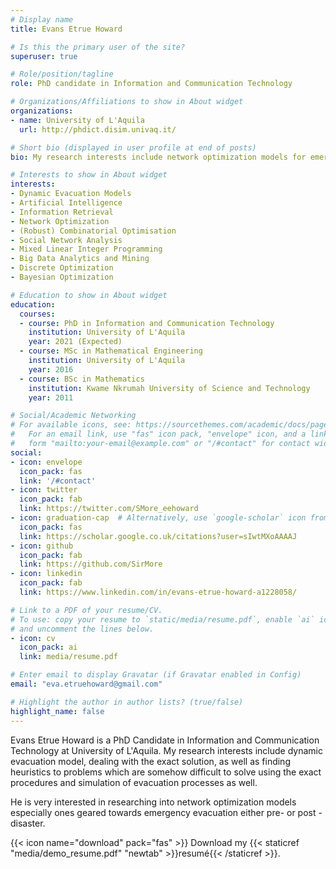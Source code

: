 ```yaml
---
# Display name
title: Evans Etrue Howard

# Is this the primary user of the site?
superuser: true

# Role/position/tagline
role: PhD candidate in Information and Communication Technology

# Organizations/Affiliations to show in About widget
organizations:
- name: University of L'Aquila
  url: http://phdict.disim.univaq.it/

# Short bio (displayed in user profile at end of posts)
bio: My research interests include network optimization models for emergency evacuation planning.

# Interests to show in About widget
interests:
- Dynamic Evacuation Models
- Artificial Intelligence
- Information Retrieval
- Network Optimization
- (Robust) Combinatorial Optimisation
- Social Network Analysis
- Mixed Linear Integer Programming
- Big Data Analytics and Mining
- Discrete Optimization
- Bayesian Optimization

# Education to show in About widget
education:
  courses:
  - course: PhD in Information and Communication Technology
    institution: University of L'Aquila
    year: 2021 (Expected)
  - course: MSc in Mathematical Engineering
    institution: University of L'Aquila
    year: 2016
  - course: BSc in Mathematics
    institution: Kwame Nkrumah University of Science and Technology
    year: 2011

# Social/Academic Networking
# For available icons, see: https://sourcethemes.com/academic/docs/page-builder/#icons
#   For an email link, use "fas" icon pack, "envelope" icon, and a link in the
#   form "mailto:your-email@example.com" or "/#contact" for contact widget.
social:
- icon: envelope
  icon_pack: fas
  link: '/#contact'
- icon: twitter
  icon_pack: fab
  link: https://twitter.com/SMore_eehoward
- icon: graduation-cap  # Alternatively, use `google-scholar` icon from `ai` icon pack
  icon_pack: fas
  link: https://scholar.google.co.uk/citations?user=sIwtMXoAAAAJ
- icon: github
  icon_pack: fab
  link: https://github.com/SirMore
- icon: linkedin
  icon_pack: fab
  link: https://www.linkedin.com/in/evans-etrue-howard-a1228058/

# Link to a PDF of your resume/CV.
# To use: copy your resume to `static/media/resume.pdf`, enable `ai` icons in `params.toml`, 
# and uncomment the lines below.
- icon: cv
  icon_pack: ai
  link: media/resume.pdf

# Enter email to display Gravatar (if Gravatar enabled in Config)
email: "eva.etruehoward@gmail.com"

# Highlight the author in author lists? (true/false)
highlight_name: false
---
```


Evans Etrue Howard is a PhD Candidate in  Information and Communication Technology at University of L'Aquila.  My research interests include dynamic evacuation model, dealing with the exact solution, as well as finding heuristics to problems which are somehow difficult to solve using the exact procedures and  simulation of evacuation processes as well.

He is very interested in researching into network optimization models especially ones geared towards emergency evacuation either pre- or post - disaster. 


{{< icon name="download" pack="fas" >}} Download my {{< staticref "media/demo_resume.pdf" "newtab" >}}resumé{{< /staticref >}}.
